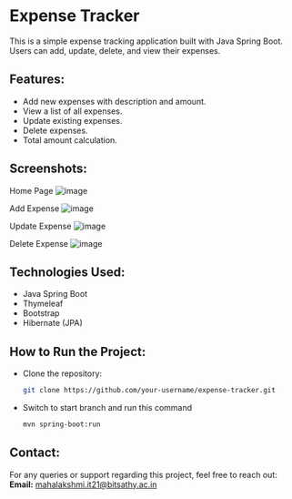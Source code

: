 # Expense Tracker

This is a simple expense tracking application built with Java Spring Boot. Users can add, update, delete, and view their expenses.

## Features:
- Add new expenses with description and amount.
- View a list of all expenses.
- Update existing expenses.
- Delete expenses.
- Total amount calculation.

## Screenshots:
Home Page
![image](https://github.com/user-attachments/assets/a6ab4437-8749-4fd3-993a-edee40fc965c)

Add Expense
![image](https://github.com/user-attachments/assets/b15310ce-5a22-42e3-9368-c09e0fcabf7a)

Update Expense
![image](https://github.com/user-attachments/assets/d7b22e98-cc75-4911-ba97-634dbaa6451d)

Delete Expense
![image](https://github.com/user-attachments/assets/4789cb88-6f9f-456e-8a0a-9aa7eab3e859)


## Technologies Used:
- Java Spring Boot
- Thymeleaf
- Bootstrap
- Hibernate (JPA)

## How to Run the Project:
- Clone the repository:
  ```bash
  git clone https://github.com/your-username/expense-tracker.git
- Switch to start branch and run this command
  ```bash
  mvn spring-boot:run

## Contact: 
For any queries or support regarding this project, feel free to reach out:
**Email:** [mahalakshmi.it21@bitsathy.ac.in](mailto:mahalakshmi.it21@bitsathy.ac.in)
